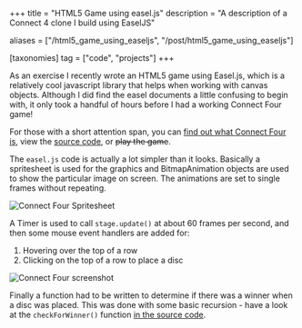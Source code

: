 +++
title = "HTML5 Game using easel.js"
description = "A description of a Connect 4 clone I build using EaselJS"

aliases = ["/html5_game_using_easeljs", "/post/html5_game_using_easeljs"]

[taxonomies]
tag = ["code", "projects"]
+++

As an exercise I recently wrote an HTML5 game using Easel.js, which is a
relatively cool javascript library that helps when working with canvas objects.
Although I did find the easel documents a little confusing to begin with, it
only took a handful of hours before I had a working Connect Four game!

For those with a short attention span, you can [find out what Connect Four
is](http://en.wikipedia.org/wiki/Connect_Four), view the [source
code](https://github.com/will-hart/html5-connect4), or ~~play the game~~.

The `easel.js` code is actually a lot simpler than it looks. Basically a
spritesheet is used for the graphics and BitmapAnimation objects are used to
show the particular image on screen. The animations are set to single frames
without repeating.

![Connect Four Spritesheet](/images/connect4_spritesheet.png)

A Timer is used to call `stage.update()` at about 60 frames per second, and then
some mouse event handlers are added for:

1. Hovering over the top of a row
2. Clicking on the top of a row to place a disc

![Connect Four screenshot](/images/connect4.png)

Finally a function had to be written to determine if there was a winner when a
disc was placed. This was done with some basic recursion - have a look at the
`checkForWinner()` function [in the source
code](https://github.com/will-hart/html5-connect4/blob/master/js/connect4.js#L170).
